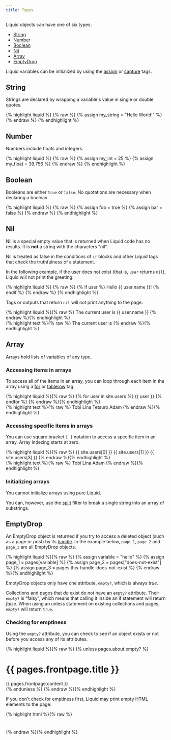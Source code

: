 ```yaml
---
title: Types
---
```


Liquid objects can have one of six types:

- [String](#string)
- [Number](#number)
- [Boolean](#boolean)
- [Nil](#nil)
- [Array](#array)
- [EmptyDrop](#emptydrop)

Liquid variables can be initialized by using the [assign](/tags/#assign) or [capture](/tags/#capture) tags.

## String

Strings are declared by wrapping a variable's value in single or double quotes.

{% highlight liquid %}
{% raw %}
{% assign my_string = "Hello World!" %}
{% endraw %}
{% endhighlight %}

## Number

Numbers include floats and integers.

{% highlight liquid %}
{% raw %}
{% assign my_int = 25 %}
{% assign my_float = 39.756 %}
{% endraw %}
{% endhighlight %}

## Boolean

Booleans are either `true` or `false`. No quotations are necessary when declaring a boolean.

{% highlight liquid %}
{% raw %}
{% assign foo = true %}
{% assign bar = false %}
{% endraw %}
{% endhighlight %}

## Nil

Nil is a special empty value that is returned when Liquid code has no results. It is **not** a string with the characters "nil".

Nil is treated as false in the conditions of `if` blocks and other Liquid tags that check the truthfulness of a statement.

In the following example, if the user does not exist (that is, `user` returns `nil`), Liquid will not print the greeting:

{% highlight liquid %}
{% raw %}
{% if user %}
  Hello {{ user.name }}!
{% endif %}
{% endraw %}
{% endhighlight %}

Tags or outputs that return `nil` will not print anything to the page.

<div class="code-block code-block--input">
{% highlight liquid %}{% raw %}
The current user is {{ user.name }}
{% endraw %}{% endhighlight %}
</div>

<div class="code-block code-block--output">
{% highlight text %}{% raw %}
The current user is
{% endraw %}{% endhighlight %}
</div>

## Array

Arrays hold lists of variables of any type.

### Accessing items in arrays

To access all of the items in an array, you can loop through each item in the array using a [for](/tags/#for) or [tablerow](/tags/#tablerow) tag.

<div class="code-block code-block--input">
{% highlight liquid %}{% raw %}
<!-- if site.users = "Tobi", "Lina", "Tetsuro", "Adam" -->
{% for user in site.users %}
  {{ user }}
{% endfor %}
{% endraw %}{% endhighlight %}
</div>

<div class="code-block code-block--output">
{% highlight text %}{% raw %}
Tobi Lina Tetsuro Adam
{% endraw %}{% endhighlight %}
</div>

### Accessing specific items in arrays

You can use square bracket `[ ]` notation to access a specific item in an array. Array indexing starts at zero.

<div class="code-block code-block--input">
{% highlight liquid %}{% raw %}
<!-- if site.users = "Tobi", "Lina", "Tetsuro", "Adam" -->
{{ site.users[0] }}
{{ site.users[1] }}
{{ site.users[3] }}
{% endraw %}{% endhighlight %}
</div>

<div class="code-block code-block--output">
{% highlight text %}{% raw %}
Tobi
Lina
Adam
{% endraw %}{% endhighlight %}
</div>

### Initializing arrays

You cannot initialize arrays using pure Liquid.

You can, however, use the [split](/filters/#split) filter to break a single string into an array of substrings.

## EmptyDrop

An EmptyDrop object is returned if you try to access a deleted object (such as a page or post) by its [handle](/basics/#Handles). In the example below, `page_1`, `page_2` and `page_3` are all EmptyDrop objects.

{% highlight liquid %}{% raw %}
{% assign variable = "hello" %}
{% assign page_1 = pages[variable] %}
{% assign page_2 = pages["does-not-exist"] %}
{% assign page_3 = pages.this-handle-does-not-exist %}
{% endraw %}{% endhighlight %}

EmptyDrop objects only have one attribute, `empty?`, which is always *true*.

Collections and pages that *do* exist do not have an `empty?` attribute. Their `empty?` is “falsy”, which means that calling it inside an if statement will return *false*. When using an  unless statement on existing collections and pages, `empty?` will return `true`.

### Checking for emptiness

Using the `empty?` attribute, you can check to see if an object exists or not before you access any of its attributes.

{% highlight liquid %}{% raw %}
{% unless pages.about.empty? %}
  <!-- This content will only print if the page with handle 'about' is not empty -->
  <h1>{{ pages.frontpage.title }}</h1>
  <div>{{ pages.frontpage.content }}</div>
{% endunless %}
{% endraw %}{% endhighlight %}

If you don't check for emptiness first, Liquid may print empty HTML elements to the page:

{% highlight html %}{% raw %}
<h1></h1>
<div></div>
{% endraw %}{% endhighlight %}
